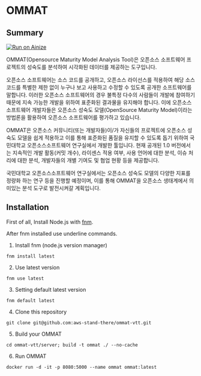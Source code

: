 # OMMAT

## Summary

[![Run on Ainize](https://ainize.ai/static/images/run_on_ainize_button.svg)](https://ainize.web.app/redirect?git_repo=github.com/aws-stand-there/ommat-vtt)

OMMAT(Opensource Maturity Model Analysis Tool)은 오픈소스 소프트웨어 프로젝트의 성숙도를 분석하여 시각화된 데이터를 제공하는 도구입니다.

오픈소스 소프트웨어는 소스 코드를 공개하고, 오픈소스 라이선스를 적용하여 해당 소스 코드를 특별한 제한 없이 누구나 보고 사용하고 수정할 수 있도록 공개한 소프트웨어를 말합니다. 이러한 오픈소스 소프트웨어의 경우 불특정 다수의 사람들이 개발에 참여하기 때문에 지속 가능한 개발을 위하여 표준화된 결과물을 유지해야 합니다. 이에 오픈소스 소프트웨어 개발자들은 오픈소스 성숙도 모델(OpenSource Maturity Model)이라는 방법론을 활용하여 오픈소스 소프트웨어를 평가하고 있습니다.

OMMAT은 오픈소스 커뮤니티(또는 개발자들)이/가 자신들의 프로젝트에 오픈소스 성숙도 모델을 쉽게 적용하고 이를 통해 표준화된 품질을 유지할 수 있도록 돕기 위하여 국민대학교 오픈소스소프트웨어 연구실에서 개발한 툴입니다. 현재 공개된 1.0 버전에서는 지속적인 개발 활동(커밋 개수), 라이센스 적용 여부, 사용 언어에 대한 분석, 이슈 처리에 대한 분석, 개발자들의 개별 기여도 및 협업 현황 등을 제공합니다.

국민대학교 오픈소스소프트웨어 연구실에서는 오픈소스 성숙도 모델의 다양한 지표를 정량화 하는 연구 등을 진행할 예정이며, 이를 통해 OMMAT을 오픈소스 생태계에서 의미있는 분석 도구로 발전시켜갈 계획입니다.

## Installation

First of all, Install Node.js with [fnm](https://github.com/Schniz/fnm).

After fnm installed use underline commands.

  1. Install fnm (node.js version manager)

    fnm install latest

  2. Use latest version

    fnm use latest

  3. Setting default latest version

    fnm default latest
  
  4. Clone this repository

    git clone git@github.com:aws-stand-there/ommat-vtt.git

  5. Build your OMMAT

    cd ommat-vtt/server; build -t ommat ./ --no-cache

  6. Run OMMAT

    docker run -d -it -p 8080:5000 --name ommat ommat:latest
